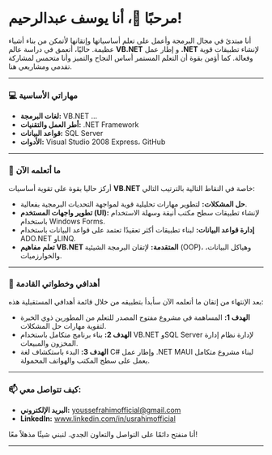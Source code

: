 # مرحبًا 👋، أنا يوسف عبدالرحيم!

أنا مبتدئ في مجال البرمجة وأعمل على تعلم أساسياتها وإتقانها لأتمكن من بناء أشياء عظيمة.
حاليًا، أتعمق في دراسة عالم **VB.NET** و إطار عمل **.NET** لإنشاء تطبيقات قوية وفعالة.
كما أؤمن بقوة أن التعلم المستمر أساس النجاح والتميز وأنا متحمس لمشاركة تقدمي ومشاريعي هنا.

---

### 💻 مهاراتي الأساسية
* **لغات البرمجة:** VB.NET ...
* **أطر العمل والتقنيات:** .NET Framework
* **قواعد البيانات:** SQL Server
* **الأدوات:** Visual Studio 2008 Express، GitHub

---

### 🚀 ما أتعلمه الآن
أركز حاليا بقوة على تقوية أساسيات **VB.NET** خاصة في النقاط التالية بالترتيب التالي:
* **حل المشكلات:** لتطوير مهارات تحليلية قوية لمواجهة التحديات البرمجية بفعالية.
* **تطوير واجهات المستخدم (UI):** لإنشاء تطبيقات سطح مكتب أنيقة وسهلة الاستخدام باستخدام Windows Forms.
* **إدارة قواعد البيانات:** لبناء تطبيقات أكثر تعقيدًا تعتمد على قواعد البيانات باستخدام ADO.NET وLINQ.
* **تعلم مفاهيم VB.NET المتقدمة:** لإتقان البرمجة الشيئية (OOP)، وهياكل البيانات، والخوارزميات.

---

### 🌱 أهدافي وخطواتي القادمة
بعد الإنتهاء من إتقان ما أتعلمه الآن سأبدأ بتطبيقه من خلال قائمة أهدافي المستقبلية هذه:
* **الهدف 1:** المساهمة في مشروع مفتوح المصدر للتعلم من المطورين ذوي الخبرة لتقوية مهارات حل المشكلات.
* **الهدف 2:** بناء برنامج متكامل باستخدام VB.NET وSQL Server لإدارة نظام إدارة المخزون والمبيعات.
* **الهدف 3:** البدء باستكشاف لغة C# وإطار عمل .NET MAUI لبناء مشروع متكامل يعمل على سطح المكتب والهواتف المحمولة.

---

### 📫 كيف تتواصل معي:
* **البريد الإلكتروني:** youssefrahimofficial@gmail.com
* **LinkedIn:** www.linkedin.com/in/usrahimofficial

أنا منفتح دائمًا على التواصل والتعاون الجدي. لنبني شيئًا مذهلاً معًا!

---
